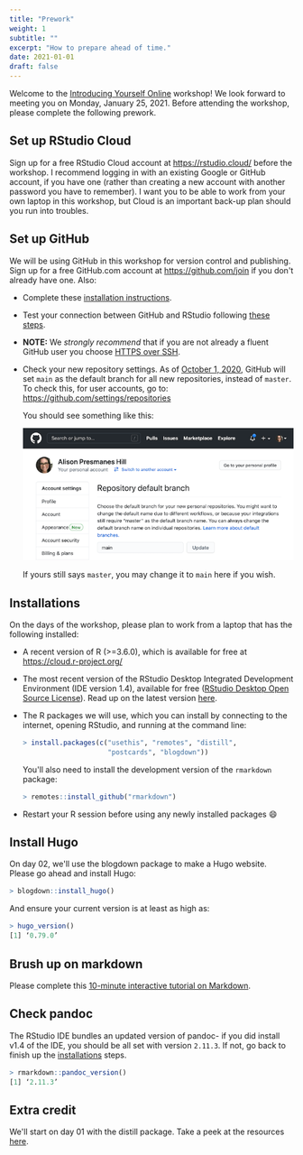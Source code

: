 ```yaml
---
title: "Prework"
weight: 1
subtitle: ""
excerpt: "How to prepare ahead of time."
date: 2021-01-01
draft: false
---
```


Welcome to the [Introducing Yourself Online](/) workshop! We look forward to meeting you on Monday, January 25, 2021. Before attending the workshop, please complete the following prework.

## Set up RStudio Cloud

Sign up for a free RStudio Cloud account at https://rstudio.cloud/ before the workshop. I recommend logging in with an existing Google or GitHub account, if you have one (rather than creating a new account with another password you have to remember). I want you to be able to work from your own laptop in this workshop, but Cloud is an important back-up plan should you run into troubles.

## Set up GitHub

We will be using GitHub in this workshop for version control and publishing. Sign up for a free GitHub.com account at <https://github.com/join> if you don't already have one. Also:

+ Complete these [installation instructions](https://happygitwithr.com/install-intro.html).
    
+ Test your connection between GitHub and RStudio following [these steps](https://happygitwithr.com/connect-intro.html).

+ **NOTE:** We *strongly recommend* that if you are not already a fluent GitHub user you choose [HTTPS over SSH](https://happygitwithr.com/credential-caching.html).

+ Check your new repository settings. As of [October 1, 2020](https://github.blog/changelog/2020-08-26-set-the-default-branch-for-newly-created-repositories/), GitHub will set `main` as the default branch for all new repositories, instead of `master`. To check this, for user accounts, go to: <https://github.com/settings/repositories>

    You should see something like this:

    ![](github-main.png)

    If yours still says `master`, you may change it to `main` here if you wish.

## Installations

On the days of the workshop, please plan to work from a laptop that has the following installed:

+ A recent version of R (>=3.6.0), which is available for free at https://cloud.r-project.org/
    
+ The most recent version of the RStudio Desktop Integrated Development Environment (IDE version 1.4), available for free ([RStudio Desktop Open Source License](https://www.rstudio.com/products/rstudio/download/#download)). Read up on the latest version [here](https://blog.rstudio.com/2021/01/19/announcing-rstudio-1-4/).
    
+ The R packages we will use, which you can install by connecting to the internet, opening RStudio, and running at the command line:

    ```r
    > install.packages(c("usethis", "remotes", "distill", 
                         "postcards", "blogdown"))
    ```
    
    You'll also need to install the development version of the `rmarkdown` package:
    
    ```r
    > remotes::install_github("rmarkdown")
    ```
    
+ Restart your R session before using any newly installed packages :smile:

## Install Hugo

On day 02, we'll use the blogdown package to make a Hugo website. Please go ahead and install Hugo:
 
```r
> blogdown::install_hugo()
```

And ensure your current version is at least as high as:

```r
> hugo_version()
[1] ‘0.79.0’
```

## Brush up on markdown

Please complete this [10-minute interactive tutorial on Markdown](https://commonmark.org/help/tutorial/). 

## Check pandoc

The RStudio IDE bundles an updated version of pandoc- if you did install v1.4 of the IDE, you should be all set with version `2.11.3`. If not, go back to finish up the [installations](#installations) steps.

```r
> rmarkdown::pandoc_version()
[1] ‘2.11.3’
```

## Extra credit

We'll start on day 01 with the distill package. Take a peek at the resources [here](/package/distill/).
